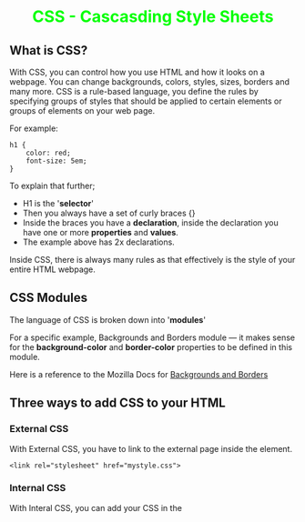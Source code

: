 # CSS - Cascasding Style Sheets

## What is CSS?

With CSS, you can control how you use HTML and how it looks on a webpage. You can change backgrounds, colors, styles, sizes, borders and many more.
CSS is a rule-based language, you define the rules by specifying groups of styles that should be applied to certain elements or groups of elements
on your web page.

For example:
```
h1 {
    color: red;
    font-size: 5em;
}
```

To explain that further;
- H1 is the '**selector**'
- Then you always have a set of curly braces {}
- Inside the braces you have a **declaration**, inside the declaration you have one or more **properties** and **values**.
- The example above has 2x declarations.

Inside CSS, there is always many rules as that effectively is the style of your entire HTML webpage.

## CSS Modules 

The language of CSS is broken down into '**modules**'

For a specific example, Backgrounds and Borders module — it makes sense for the **background-color** and **border-color** properties to be defined
in this module.

Here is a reference to the Mozilla Docs for [Backgrounds and Borders](https://developer.mozilla.org/en-US/docs/Web/CSS/CSS_Backgrounds_and_Borders)

## Three ways to add CSS to your HTML

### External CSS
With External CSS, you have to link to the external page inside the <link> element.

```
<link rel="stylesheet" href="mystyle.css">
```

### Internal CSS
With Interal CSS, you can add your CSS in the <style> element at the top of your HTML file.
  
```
<style>
body {
  background-color: linen;
}

h1 {
  color: maroon;
  margin-left: 40px;
}
</style>
```
 
### Inline CSS
An inline style of CSS would maybe be used if you want to just style a single element.
  
```
<p style="color:red;">This is a paragraph.</p>
```
  
### CSS Color
  
```
body {
  color: red;
}

h1 {
  color: #00ff00;
}

p.ex {
  color: rgb(0,0,255);
}
```
  

